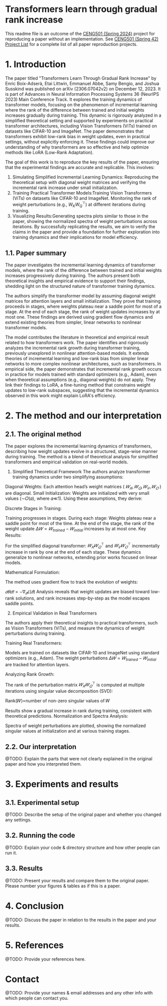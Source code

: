 # Transformers learn through gradual rank increase

This readme file is an outcome of the [CENG501 (Spring 2024)](https://ceng.metu.edu.tr/~skalkan/DL/) project for reproducing a paper without an implementation. See [CENG501 (Spring 42) Project List](https://github.com/CENG501-Projects/CENG501-Fall2024) for a complete list of all paper reproduction projects.

# 1. Introduction

The paper titled "Transformers Learn Through Gradual Rank Increase" by Enric Boix-Adserà, Etai Littwin, Emmanuel Abbe, Samy Bengio, and Joshua Susskind was published on arXiv (2306.07042v2) on December 12, 2023. It is part of Advances in Neural Information Processing Systems 36 (NeurIPS 2023) Main Conference Track. It explores the training dynamics of transformer models, focusing on the phenomenon of incremental learning where the rank of the difference between trained and initial weights increases gradually during training. This dynamic is rigorously analyzed in a simplified theoretical setting and supported by experiments on practical transformer architectures, including Vision Transformers (ViTs) trained on datasets like CIFAR-10 and ImageNet.
The paper demonstrates that transformers exhibit low-rank bias in weight updates, even in practical settings, without explicitly enforcing it. These findings could improve our understanding of why transformers are so effective and help optimize methods like LoRA (Low-Rank Adaptation).

The goal of this work is to reproduce the key results of the paper, ensuring that the experimental findings are accurate and replicable. This involves:
1.	Simulating Simplified Incremental Learning Dynamics: Reproducing the theoretical setup with diagonal weight matrices and verifying the incremental rank increase under small initialization.
2.	Training Practical Transformer Models:Training Vision Transformers (ViTs) on datasets like CIFAR-10 and ImageNet. Monitoring the rank of weight perturbations (e.g., $W_K W_Q^⊤$) at different iterations during training.
3.	Visualizing Results:Generating spectra plots similar to those in the paper, showing the normalized spectra of weight perturbations across iterations.
By successfully replicating the results, we aim to verify the claims in the paper and provide a foundation for further exploration into training dynamics and their implications for model efficiency.

## 1.1. Paper summary

The paper investigates the incremental learning dynamics of transformer models, where the rank of the difference between trained and initial weights increases progressively during training. The authors present both theoretical insights and empirical evidence to support their findings, shedding light on the structured nature of transformer training dynamics.

The authors simplify the transformer model by assuming diagonal weight matrices for attention layers and small initialization.
They prove that training proceeds in stages, where weights plateau near a saddle point for most of a stage. At the end of each stage, the rank of weight updates increases by at most one. These findings are derived using gradient flow dynamics and extend existing theories from simpler, linear networks to nonlinear transformer models.

The model contributes the literature in theoretical and empirical result related to how transformers work. The paper identifies and rigorously analyzes the incremental rank growth during transformer training, previously unexplored in nonlinear attention-based models. It extends theories of incremental learning and low-rank bias from simpler linear networks to more complex nonlinear architectures, such as transformers. In empirical side, the paper demonstrates that incremental rank growth occurs in practice for models trained with standard optimizers (e.g., Adam), even when theoretical assumptions (e.g., diagonal weights) do not apply. They link their findings to LoRA, a fine-tuning method that constrains weight updates to low-rank subspaces, suggesting that the incremental dynamics observed in this work might explain LoRA's efficiency.
# 2. The method and our interpretation

## 2.1. The original method

The paper explores the incremental learning dynamics of transformers, describing how weight updates evolve in a structured, stage-wise manner during training. The method is a blend of theoretical analysis for simplified transformers and empirical validation on real-world models.

1. Simplified Theoretical Framework
The authors analyze transformer training dynamics under two simplifying assumptions:

Diagonal Weights: Each attention head’s weight matrices (
$𝑊_𝐾 , 𝑊_𝑄 , 𝑊_𝑉 , 𝑊_𝑂$ ) are diagonal.
Small Initialization: Weights are initialized with very small values (∼𝑂(𝛼), where 𝛼≪1).
Using these assumptions, they derive:

Discrete Stages in Training:

Training progresses in stages. During each stage:
Weights plateau near a saddle point for most of the time.
At the end of the stage, the rank of the weight update 
$Δ𝑊=𝑊_{trained}−𝑊_{initial}$ increases by at most one.
Key Results:

For the simplified diagonal transformer:
$𝑊_𝐾 𝑊_𝑄^⊤$  and $𝑊_𝑉 𝑊_𝑂^⊤$ incrementally increase in rank by one at the end of each stage.
These dynamics generalize to nonlinear networks, extending prior works focused on linear models.

Mathematical Formulation:

The method uses gradient flow to track the evolution of weights:

$𝑑𝜃𝑑𝑡=−∇_𝜃 𝐿(𝜃)$
Analysis reveals that weight updates are biased toward low-rank solutions, and rank increases step-by-step as the model escapes saddle points.

2. Empirical Validation in Real Transformers

The authors apply their theoretical insights to practical transformers, such as Vision Transformers (ViTs), and measure the dynamics of weight perturbations during training.

Training Real Transformers:

Models are trained on datasets like CIFAR-10 and ImageNet using standard optimizers (e.g., Adam).
The weight perturbations $Δ𝑊=𝑊_{trained}−𝑊_{initial}$​ are tracked for attention layers.

Analyzing Rank Growth:

The rank of the perturbation matrix $𝑊_𝐾 𝑊_𝑄^⊤$ is computed at multiple iterations using singular value decomposition (SVD):

Rank(𝑊)=number of non-zero singular values of 𝑊

Results show a gradual increase in rank during training, consistent with theoretical predictions.
Normalization and Spectra Analysis:

Spectra of weight perturbations are plotted, showing the normalized singular values at initialization and at various training stages.

## 2.2. Our interpretation

@TODO: Explain the parts that were not clearly explained in the original paper and how you interpreted them.

# 3. Experiments and results

## 3.1. Experimental setup

@TODO: Describe the setup of the original paper and whether you changed any settings.

## 3.2. Running the code

@TODO: Explain your code & directory structure and how other people can run it.

## 3.3. Results

@TODO: Present your results and compare them to the original paper. Please number your figures & tables as if this is a paper.

# 4. Conclusion

@TODO: Discuss the paper in relation to the results in the paper and your results.

# 5. References

@TODO: Provide your references here.

# Contact

@TODO: Provide your names & email addresses and any other info with which people can contact you.
